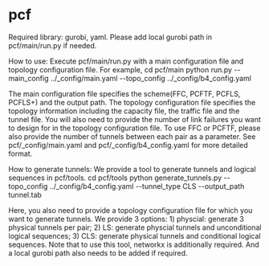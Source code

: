 # pcf

Required library: gurobi, yaml. Please add local gurobi path in pcf/main/run.py if needed.

How to use:
Execute pcf/main/run.py with a main configuration file and topology configuration file. For example,
cd pcf/main
python run.py --main_config ../_config/main.yaml --topo_config ../_config/b4_config.yaml

The main configuration file specifies the scheme(FFC, PCFTF, PCFLS, PCFLS+) and the output path. The topology configuration file specifies the topology information including the capacity file, the traffic file and the tunnel file. You will also need to provide the number of link failures you want to design for in the topology configuration file. To use FFC or PCFTF, please also provide the number of tunnels between each pair as a parameter. See pcf/_config/main.yaml and pcf/_config/b4_config.yaml for more detailed format.

How to generate tunnels:
We provide a tool to generate tunnels and logical sequences in pcf/tools. 
cd pcf/tools
python generate_tunnels.py --topo_config ../_config/b4_config.yaml --tunnel_type CLS --output_path tunnel.tab

Here, you also need to provide a topology configuration file for which you want to generate tunnels. We provide 3 options: 1) physcial: generate 3 physical tunnels per pair; 2) LS: generate physcial tunnels and unconditional logical sequences; 3) CLS: generate physical tunnels and conditional logical sequences. Note that to use this tool, networkx is additionally required. And a local gurobi path also needs to be added if required.
